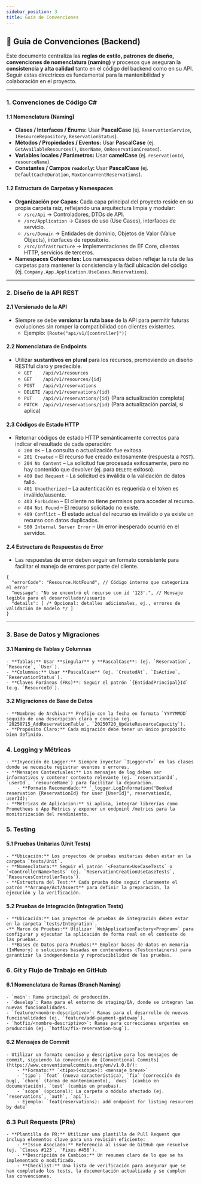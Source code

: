 ```yaml
---
sidebar_position: 3
title: Guía de Convenciones
---
```


## 📘 Guía de Convenciones (Backend)

Este documento centraliza las **reglas de estilo, patrones de diseño, convenciones de nomenclatura (naming)** y procesos que aseguran la **consistencia y alta calidad** tanto en el código del backend como en su API. Seguir estas directrices es fundamental para la mantenibilidad y colaboración en el proyecto.

---

### 1. Convenciones de Código C#

#### 1.1 Nomenclatura (Naming)

* **Clases / Interfaces / Enums:** Usar **PascalCase** (ej. `ReservationService`, `IResourceRepository`, `ReservationStatus`).
* **Métodos / Propiedades / Eventos:** Usar **PascalCase** (ej. `GetAvailableResources()`, `UserName`, `OnReservationCreated`).
* **Variables locales / Parámetros:** Usar **camelCase** (ej. `reservationId`, `resourceName`).
* **Constantes / Campos `readonly`:** Usar **PascalCase** (ej. `DefaultCacheDuration`, `MaxConcurrentReservations`).

#### 1.2 Estructura de Carpetas y Namespaces

* **Organización por Capas:** Cada capa principal del proyecto reside en su propia carpeta raíz, reflejando una arquitectura limpia y modular:
    * `/src/Api` → Controladores, DTOs de API.
    * `/src/Application` → Casos de uso (Use Cases), interfaces de servicio.
    * `/src/Domain` → Entidades de dominio, Objetos de Valor (Value Objects), interfaces de repositorio.
    * `/src/Infrastructure` → Implementaciones de EF Core, clientes HTTP, servicios de terceros.
* **Namespaces Coherentes:** Los namespaces deben reflejar la ruta de las carpetas para mantener la consistencia y la fácil ubicación del código (ej. `Company.App.Application.UseCases.Reservations`).

---

### 2. Diseño de la API REST

#### 2.1 Versionado de la API

* Siempre se debe **versionar la ruta base** de la API para permitir futuras evoluciones sin romper la compatibilidad con clientes existentes.
    * Ejemplo: `[Route("api/v1/[controller]")]`

#### 2.2 Nomenclatura de Endpoints

* Utilizar **sustantivos en plural** para los recursos, promoviendo un diseño RESTful claro y predecible.
    * `GET    /api/v1/resources`
    * `GET    /api/v1/resources/{id}`
    * `POST   /api/v1/reservations`
    * `DELETE /api/v1/reservations/{id}`
    * `PUT    /api/v1/reservations/{id}` (Para actualización completa)
    * `PATCH  /api/v1/reservations/{id}` (Para actualización parcial, si aplica)

#### 2.3 Códigos de Estado HTTP

* Retornar códigos de estado HTTP semánticamente correctos para indicar el resultado de cada operación:
    * `200 OK` – La consulta o actualización fue exitosa.
    * `201 Created` – El recurso fue creado exitosamente (respuesta a `POST`).
    * `204 No Content` – La solicitud fue procesada exitosamente, pero no hay contenido que devolver (ej. para `DELETE` exitoso).
    * `400 Bad Request` – La solicitud es inválida o la validación de datos falló.
    * `401 Unauthorized` – La autenticación es requerida o el token es inválido/ausente.
    * `403 Forbidden` – El cliente no tiene permisos para acceder al recurso.
    * `404 Not Found` – El recurso solicitado no existe.
    * `409 Conflict` – El estado actual del recurso es inválido o ya existe un recurso con datos duplicados.
    * `500 Internal Server Error` – Un error inesperado ocurrió en el servidor.

#### 2.4 Estructura de Respuestas de Error

* Las respuestas de error deben seguir un formato consistente para facilitar el manejo de errores por parte del cliente.
```jsonc
{
  "errorCode": "Resource.NotFound", // Código interno que categoriza el error
  "message": "No se encontró el recurso con id '123'.", // Mensaje legible para el desarrollador/usuario
  "details": [ /* Opcional: detalles adicionales, ej., errores de validación de modelo */ ]
}
```
---

### 3. Base de Datos y Migraciones

#### 3.1 Naming de Tablas y Columnas
    - **Tablas:** Usar **singular** y **PascalCase**: (ej. `Reservation`, `Resource`, `User`).
    - **Columnas:** Usar **PascalCase** (ej. `CreatedAt`, `IsActive`, `ReservationStatus`).
    - **Claves Foráneas (FKs)**: Seguir el patrón `{EntidadPrincipal}Id` (e.g. `ResourceId`).

#### 3.2 Migraciones de Base de Datos
    - **Nombres de Archivo:** Prefijo con la fecha en formata `YYYYMMDD` seguido de una descripción clara y concisa (ej. `20250715_AddReservationTable`, `20250720_UpdateResourceCapacity`).
    - **Propósito Claro:** Cada migración debe tener un único propósito bien definido.

### 4. Logging y Métricas
    - **Inyección de Logger:** Siempre inyectar `ILogger<T>` en las clases donde se necesite registrar eventos o errores.
    - **Mensajes Contextuales:** Los mensajes de log deben ser informativos y contener contexto relevante (ej. `reservationId`, `userId`, `resourceName`) para facilitar la depuración.
        - **Formato Recomendado:** `_logger.LogInformation("Booked reservation {ReservationId} for user {UserId}", reservationId, userId);`
    - **Métricas de Aplicación:** Si aplica, integrar librerías como Prometheus o App Metrics y exponer un endpoint /metrics para la monitorización del rendimiento.

### 5. Testing
#### 5.1 Pruebas Unitarias (Unit Tests)
    - **Ubicación:** Los proyectos de pruebas unitarias deben estar en la carpeta `tests/Unit`.
    - **Nomenclatura:** Seguir el patrón `<Feature>UseCaseTests` o `<ControllerName>Tests` (ej. `ReservationCreationUseCaseTests`, `ResourcesControllerTests`).
    - **Estructura del Test:** Cada prueba debe seguir claramente el patrón **Arrange/Act/Assert** para definir la preparación, la ejecución y la verificación.

#### 5.2 Pruebas de Integración (Integration Tests)
    - **Ubicación:** Los proyectos de pruebas de integración deben estar en la carpeta `tests/Integration`.
    -** Marco de Pruebas:** Utilizar `WebApplicationFactory<Program>` para configurar y ejecutar la aplicación de forma real en el contexto de las pruebas.
    - **Bases de Datos para Pruebas:** Emplear bases de datos en memoria (InMemory) o soluciones basadas en contenedores (Testcontainers) para garantizar la independencia y reproducibilidad de las pruebas.

### 6. Git y Flujo de Trabajo en GitHub
#### 6.1 Nomenclatura de Ramas (Branch Naming)
    - `main`: Rama principal de producción.
    - `develop`: Rama para el entorno de staging/QA, donde se integran las nuevas funcionalidades.
    - `feature/<nombre-descriptivo>`: Ramas para el desarrollo de nuevas funcionalidades (ej. `feature/add-payment-gateway`).
    - `hotfix/<nombre-descriptivo>`: Ramas para correcciones urgentes en producción (ej. `hotfix/fix-reservation-bug`).

#### 6.2 Mensajes de Commit
    - Utilizar un formato conciso y descriptivo para los mensajes de commit, siguiendo la convención de [Conventional Commits](https://www.conventionalcommits.org/en/v1.0.0/):
        - **Formato:** `<tipo>(<scope>): <mensaje breve>`
        - `tipo`: `feat` (nueva característica), `fix` (corrección de bug), `chore` (tarea de mantenimiento), `docs` (cambio en documentación), `test` (cambio en pruebas).
        - `scope` (opcional): La carpeta o módulo afectado (ej. `reservations`, `auth`, `api`).
        - Ejemplo: `feat(reservations): add endpoint for listing resources by date`

### 6.3 Pull Requests (PRs)
    - **Plantilla de PR:** Utilizar una plantilla de Pull Request que incluya elementos clave para una revisión eficiente:
        - **Issue Asociado:** Referencia al issue de GitHub que resuelve (ej. `Closes #123`, `Fixes #456`).
        - **Descripción de Cambios:** Un resumen claro de lo que se ha implementado o modificado.
        - **Checklist:** Una lista de verificación para asegurar que se han completado los tests, la documentación actualizada y se cumplen las convenciones.
    